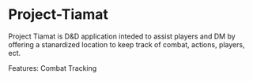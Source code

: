 # Project-Tiamat

Project Tiamat is D&D application inteded to assist players and DM by offering a stanardized location to keep track of combat, actions, players, ect.

Features: 
Combat Tracking
